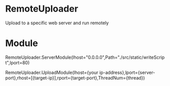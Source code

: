 # RemoteUploader

Upload to a specific web server and run remotely


# Module

RemoteUploader.ServerModule(lhost="0.0.0.0",Path="./src/static/writeScript",lport=80)

RemoteUploader.UploadModule(lhost={your ip-address},lport={server-port},rhost=[{target-ip}],rport={target-port},ThreadNum={thread})
